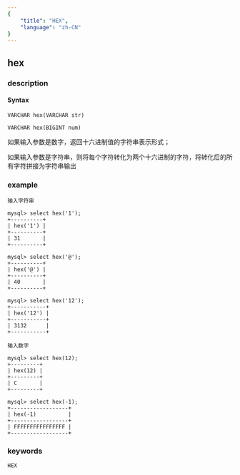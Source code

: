 ```yaml
---
{
    "title": "HEX",
    "language": "zh-CN"
}
---
```


<!-- 
Licensed to the Apache Software Foundation (ASF) under one
or more contributor license agreements.  See the NOTICE file
distributed with this work for additional information
regarding copyright ownership.  The ASF licenses this file
to you under the Apache License, Version 2.0 (the
"License"); you may not use this file except in compliance
with the License.  You may obtain a copy of the License at

  http://www.apache.org/licenses/LICENSE-2.0

Unless required by applicable law or agreed to in writing,
software distributed under the License is distributed on an
"AS IS" BASIS, WITHOUT WARRANTIES OR CONDITIONS OF ANY
KIND, either express or implied.  See the License for the
specific language governing permissions and limitations
under the License.
-->

## hex
### description
#### Syntax

`VARCHAR hex(VARCHAR str)`

`VARCHAR hex(BIGINT num)`

如果输入参数是数字，返回十六进制值的字符串表示形式；

如果输入参数是字符串，则将每个字符转化为两个十六进制的字符，将转化后的所有字符拼接为字符串输出


### example

```
输入字符串

mysql> select hex('1');
+----------+
| hex('1') |
+----------+
| 31       |
+----------+

mysql> select hex('@');
+----------+
| hex('@') |
+----------+
| 40       |
+----------+

mysql> select hex('12');
+-----------+
| hex('12') |
+-----------+
| 3132      |
+-----------+
```

```
输入数字

mysql> select hex(12);
+---------+
| hex(12) |
+---------+
| C       |
+---------+

mysql> select hex(-1);
+------------------+
| hex(-1)          |
+------------------+
| FFFFFFFFFFFFFFFF |
+------------------+
```
### keywords
    HEX
